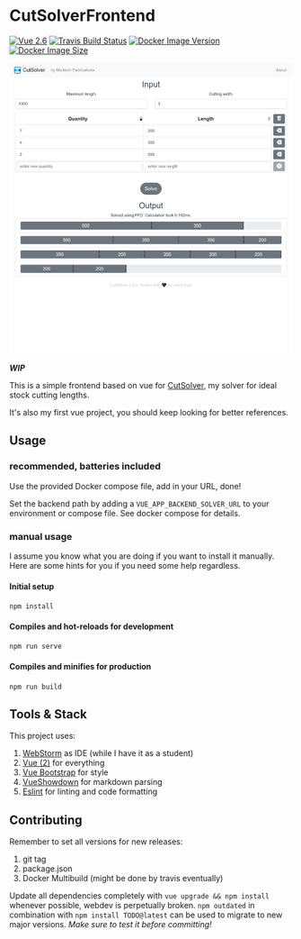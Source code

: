 # CutSolverFrontend

[![Vue 2.6](https://img.shields.io/badge/Vue-2.6-brightgreen.svg)](https://vuejs.org/)
[![Travis Build Status](https://travis-ci.org/ModischFabrications/CutSolverFrontend.svg?branch=master)](https://travis-ci.org/ModischFabrications/CutSolverFrontend)
[![Docker Image Version](https://img.shields.io/docker/v/modischfabrications/cutsolver_frontend.svg)](https://hub.docker.com/repository/docker/modischfabrications/cutsolver_frontend)
[![Docker Image Size](https://img.shields.io/docker/image-size/modischfabrications/cutsolver_frontend.svg)](https://hub.docker.com/repository/docker/modischfabrications/cutsolver)

![Showcase](docs/mobile.png)

***WIP***

This is a simple frontend based on vue for [CutSolver](https://github.com/ModischFabrications/CutSolver), my solver for ideal stock cutting lengths. 

It's also my first vue project, you should keep looking for better references. 

## Usage
### recommended, batteries included
Use the provided Docker compose file, add in your URL, done!

Set the backend path by adding a `VUE_APP_BACKEND_SOLVER_URL` to your environment or compose file.
See docker compose for details. 

### manual usage
I assume you know what you are doing if you want to install it manually.
Here are some hints for you if you need some help regardless.

#### Initial setup
```
npm install
```

#### Compiles and hot-reloads for development
```
npm run serve
```

#### Compiles and minifies for production
```
npm run build
```

## Tools & Stack
This project uses:
1. [WebStorm](https://www.jetbrains.com/webstorm/) as IDE (while I have it as a student)
1. [Vue (2)](https://vuejs.org/) for everything
2. [Vue Bootstrap](https://bootstrap-vue.org/) for style
3. [VueShowdown](https://vue-showdown.js.org/) for markdown parsing
4. [Eslint](https://eslint.vuejs.org/) for linting and code formatting

## Contributing
Remember to set all versions for new releases:
 1. git tag
 2. package.json 
 3. Docker Multibuild (might be done by travis eventually)

Update all dependencies completely with `vue upgrade && npm install` whenever possible, webdev is perpetually broken. 
`npm outdated` in combination with `npm install TODO@latest` can be used to migrate to new major versions. 
*Make sure to test it before committing!*
